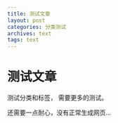 ```yaml
---
title: 测试文章
layout: post
categories: 分类测试
archives: text
tags: text
---
```


# 测试文章

测试分类和标签，
需要更多的测试。

还需要一点耐心，没有正常生成网页…
